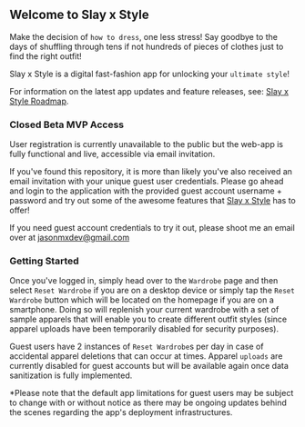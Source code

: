 ## Welcome to Slay x Style

Make the decision of `how to dress`, one less stress! Say goodbye to the days of shuffling through tens if not hundreds of pieces of clothes just to find the right outfit!

Slay x Style is a digital fast-fashion app for unlocking your `ultimate style`!

For information on the latest app updates and feature releases, see: [Slay x Style Roadmap](https://slayxstyle.netlify.app/roadmap).

### Closed Beta MVP Access

User registration is currently unavailable to the public but the web-app is fully functional and live, accessible via email invitation.

If you've found this repository, it is more than likely you've also received an email invitation with your unique guest user credentials. Please go ahead and login to the application with the provided guest account username + password and try out some of the awesome features that [Slay x Style](https://slayxstyle.netlify.app) has to offer!

If you need guest account credentials to try it out, please shoot me an email over at jasonmxdev@gmail.com

### Getting Started

Once you've logged in, simply head over to the `Wardrobe` page and then select `Reset Wardrobe` if you are on a desktop device or simply tap the `Reset Wardrobe` button which will be located on the homepage if you are on a smartphone. Doing so will replenish your current wardrobe with a set of sample apparels that will enable you to create different outfit styles (since apparel uploads have been temporarily disabled for security purposes).

Guest users have 2 instances of `Reset Wardrobe`s per day in case of accidental apparel deletions that can occur at times.
Apparel `uploads` are currently disabled for guest accounts but will be available again once data sanitization is fully implemented.

*Please note that the default app limitations for guest users may be subject to change with or without notice as there may be ongoing updates behind the scenes regarding the app's deployment infrastructures.
